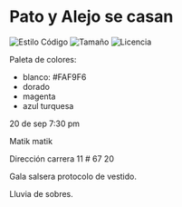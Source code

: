 # Pato y Alejo se casan

![Estilo Código](https://github.com/1cgonza/pato-y-alejo/actions/workflows/estilo-codigo.yml/badge.svg)
![Tamaño](https://img.shields.io/github/repo-size/1cgonza/pato-y-alejo?color=%235757f7&label=Tama%C3%B1o%20repo&logo=open-access&logoColor=white)
![Licencia](https://img.shields.io/github/license/1cgonza/pato-y-alejo?label=Licencia&logo=open-source-initiative&logoColor=white)

Paleta de colores:

- blanco: #FAF9F6
- dorado
- magenta
- azul turquesa

20 de sep 7:30 pm

Matik matik

Dirección carrera 11 # 67 20

Gala salsera protocolo de vestido.

Lluvia de sobres.
